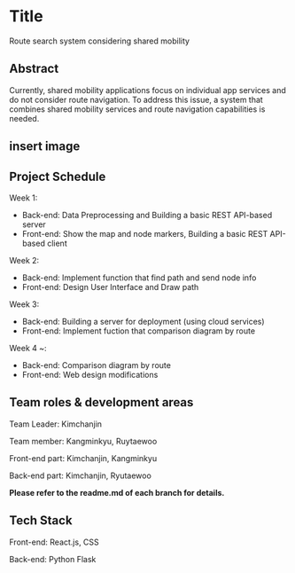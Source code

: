 # Title
Route search system considering shared mobility

## Abstract
Currently, shared mobility applications focus on individual app services and do not consider route navigation. To address this issue, a system that combines shared mobility services and route navigation capabilities is needed.

## insert image

## Project Schedule
Week 1: 
  + Back-end: Data Preprocessing and Building a basic REST API-based server
  + Front-end: Show the map and node markers, Building a basic REST API-based client

Week 2:
  + Back-end: Implement function that find path and send node info
  + Front-end: Design User Interface and Draw path

Week 3:
  + Back-end: Building a server for deployment (using cloud services)
  + Front-end: Implement fuction that comparison diagram by route

Week 4 ~:
  + Back-end: Comparison diagram by route
  + Front-end: Web design modifications

## Team roles & development areas
Team Leader: Kimchanjin

Team member: Kangminkyu, Ruytaewoo

Front-end part: Kimchanjin, Kangminkyu

Back-end part: Kimchanjin, Ryutaewoo

**Please refer to the readme.md of each branch for details.**


## Tech Stack
Front-end: React.js, CSS

Back-end: Python Flask

